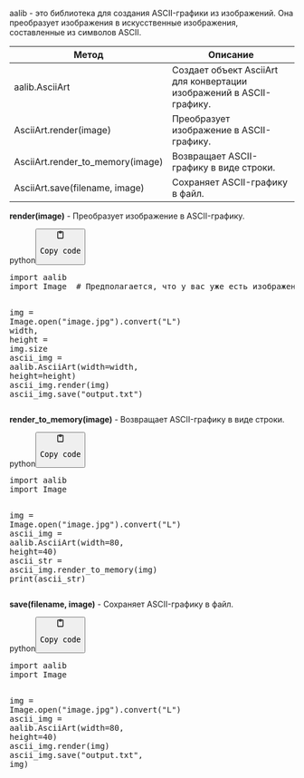 <p>aalib - это библиотека для создания ASCII-графики из изображений. Она преобразует изображения в искусственные изображения, составленные из символов ASCII.</p>
<table>
<thead>
<tr>
<th>Метод</th>
<th>Описание</th>
</tr>
</thead>
<tbody>
<tr>
<td>aalib.AsciiArt</td>
<td>Создает объект AsciiArt для конвертации изображений в ASCII-графику.</td>
</tr>
<tr>
<td>AsciiArt.render(image)</td>
<td>Преобразует изображение в ASCII-графику.</td>
</tr>
<tr>
<td>AsciiArt.render_to_memory(image)</td>
<td>Возвращает ASCII-графику в виде строки.</td>
</tr>
<tr>
<td>AsciiArt.save(filename, image)</td>
<td>Сохраняет ASCII-графику в файл.</td>
</tr>
</tbody>
</table>
<p><strong>render(image)</strong> - Преобразует изображение в ASCII-графику.</p>
<div class="code-element"><div class="lang-line"><text>python</text><button class="copy-button" onclick="copyCode(this)"><svg aria-hidden="true" xmlns="http://www.w3.org/2000/svg" width="16" height="16" fill="none" viewBox="0 0 24 24"><path stroke="currentColor" stroke-linecap="round" stroke-linejoin="round" stroke-width="2" d="M15 4h3a1 1 0 0 1 1 1v15a1 1 0 0 1-1 1H6a1 1 0 0 1-1-1V5a1 1 0 0 1 1-1h3m0 3h6m-5-4v4h4V3h-4Z"/></svg><pre>Copy code</pre></button></div><div class="code"><div class="highlight"><pre><span></span><span class="kn">import</span> <span class="nn">aalib</span>
<span class="kn">import</span> <span class="nn">Image</span>  <span class="c1"># Предполагается, что у вас уже есть изображение под названием &quot;image.jpg&quot;</span>

<span class="n">img</span> <span class="o">=</span> <span class="n">Image</span><span class="o">.</span><span class="n">open</span><span class="p">(</span><span class="s2">&quot;image.jpg&quot;</span><span class="p">)</span><span class="o">.</span><span class="n">convert</span><span class="p">(</span><span class="s2">&quot;L&quot;</span><span class="p">)</span>
<span class="n">width</span><span class="p">,</span> <span class="n">height</span> <span class="o">=</span> <span class="n">img</span><span class="o">.</span><span class="n">size</span>
<span class="n">ascii_img</span> <span class="o">=</span> <span class="n">aalib</span><span class="o">.</span><span class="n">AsciiArt</span><span class="p">(</span><span class="n">width</span><span class="o">=</span><span class="n">width</span><span class="p">,</span> <span class="n">height</span><span class="o">=</span><span class="n">height</span><span class="p">)</span>
<span class="n">ascii_img</span><span class="o">.</span><span class="n">render</span><span class="p">(</span><span class="n">img</span><span class="p">)</span>
<span class="n">ascii_img</span><span class="o">.</span><span class="n">save</span><span class="p">(</span><span class="s2">&quot;output.txt&quot;</span><span class="p">)</span>
</pre></div></div></div>

<p><strong>render_to_memory(image)</strong> - Возвращает ASCII-графику в виде строки.</p>
<div class="code-element"><div class="lang-line"><text>python</text><button class="copy-button" onclick="copyCode(this)"><svg aria-hidden="true" xmlns="http://www.w3.org/2000/svg" width="16" height="16" fill="none" viewBox="0 0 24 24"><path stroke="currentColor" stroke-linecap="round" stroke-linejoin="round" stroke-width="2" d="M15 4h3a1 1 0 0 1 1 1v15a1 1 0 0 1-1 1H6a1 1 0 0 1-1-1V5a1 1 0 0 1 1-1h3m0 3h6m-5-4v4h4V3h-4Z"/></svg><pre>Copy code</pre></button></div><div class="code"><div class="highlight"><pre><span></span><span class="kn">import</span> <span class="nn">aalib</span>
<span class="kn">import</span> <span class="nn">Image</span>

<span class="n">img</span> <span class="o">=</span> <span class="n">Image</span><span class="o">.</span><span class="n">open</span><span class="p">(</span><span class="s2">&quot;image.jpg&quot;</span><span class="p">)</span><span class="o">.</span><span class="n">convert</span><span class="p">(</span><span class="s2">&quot;L&quot;</span><span class="p">)</span>
<span class="n">ascii_img</span> <span class="o">=</span> <span class="n">aalib</span><span class="o">.</span><span class="n">AsciiArt</span><span class="p">(</span><span class="n">width</span><span class="o">=</span><span class="mi">80</span><span class="p">,</span> <span class="n">height</span><span class="o">=</span><span class="mi">40</span><span class="p">)</span>
<span class="n">ascii_str</span> <span class="o">=</span> <span class="n">ascii_img</span><span class="o">.</span><span class="n">render_to_memory</span><span class="p">(</span><span class="n">img</span><span class="p">)</span>
<span class="nb">print</span><span class="p">(</span><span class="n">ascii_str</span><span class="p">)</span>
</pre></div></div></div>

<p><strong>save(filename, image)</strong> - Сохраняет ASCII-графику в файл.</p>
<div class="code-element"><div class="lang-line"><text>python</text><button class="copy-button" onclick="copyCode(this)"><svg aria-hidden="true" xmlns="http://www.w3.org/2000/svg" width="16" height="16" fill="none" viewBox="0 0 24 24"><path stroke="currentColor" stroke-linecap="round" stroke-linejoin="round" stroke-width="2" d="M15 4h3a1 1 0 0 1 1 1v15a1 1 0 0 1-1 1H6a1 1 0 0 1-1-1V5a1 1 0 0 1 1-1h3m0 3h6m-5-4v4h4V3h-4Z"/></svg><pre>Copy code</pre></button></div><div class="code"><div class="highlight"><pre><span></span><span class="kn">import</span> <span class="nn">aalib</span>
<span class="kn">import</span> <span class="nn">Image</span>

<span class="n">img</span> <span class="o">=</span> <span class="n">Image</span><span class="o">.</span><span class="n">open</span><span class="p">(</span><span class="s2">&quot;image.jpg&quot;</span><span class="p">)</span><span class="o">.</span><span class="n">convert</span><span class="p">(</span><span class="s2">&quot;L&quot;</span><span class="p">)</span>
<span class="n">ascii_img</span> <span class="o">=</span> <span class="n">aalib</span><span class="o">.</span><span class="n">AsciiArt</span><span class="p">(</span><span class="n">width</span><span class="o">=</span><span class="mi">80</span><span class="p">,</span> <span class="n">height</span><span class="o">=</span><span class="mi">40</span><span class="p">)</span>
<span class="n">ascii_img</span><span class="o">.</span><span class="n">render</span><span class="p">(</span><span class="n">img</span><span class="p">)</span>
<span class="n">ascii_img</span><span class="o">.</span><span class="n">save</span><span class="p">(</span><span class="s2">&quot;output.txt&quot;</span><span class="p">,</span> <span class="n">img</span><span class="p">)</span>
</pre></div></div></div>